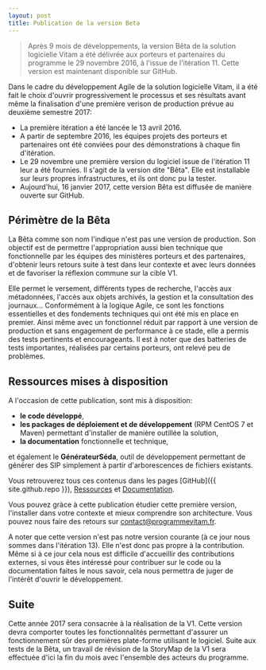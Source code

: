 ```yaml
---
layout: post
title: Publication de la version Beta
---
```


> Après 9 mois de développements, la version Bêta de la solution logicielle Vitam a 
été délivrée aux porteurs et partenaires du programme le 29 novembre 2016, à l'issue 
de l'itération 11. Cette version est maintenant disponible sur GitHub.

Dans le cadre du développement Agile de la solution logicielle Vitam, il a été fait 
le choix d'ouvrir progressivement le processus et ses résultats avant même la 
finalisation d'une première verison de production prévue au deuxième semestre 2017:

* La première itération a été lancée le 13 avril 2016. 
* A partir de septembre 2016, les 
équipes projets des porteurs et partenaires ont été conviées pour des démonstrations à 
chaque fin d'itération. 
* Le 29 novembre une première version du logiciel issue de l'itération 11 leur a été 
fournies. Il s'agit de la version dite "Bêta".
Elle est installable sur leurs propres infrastructures, et ils ont donc pu la tester. 
* Aujourd'hui, 16 janvier 2017, cette version Bêta est diffusée de manière ouverte 
sur GitHub.

## Périmètre de la Bêta

La Bêta comme son nom l'indique n'est pas une version de production.
Son objectif est de permettre l'appropriation aussi bien 
technique que fonctionnelle par les équipes des ministères porteurs et des partenaires, 
d'obtenir leurs retours suite à test dans leur contexte et avec leurs données et de 
favoriser la réflexion commune sur la cible V1.

Elle permet le versement, différents types
de recherche, l'accès aux métadonnées, l'accès aux objets archivés, la gestion et la 
consultation des journaux... Conformément à la logique Agile, ce sont les fonctions 
essentielles et des fondements techniques qui ont été mis en place en premier. Ainsi même 
avec un fonctionnel réduit par rapport à une version de production et sans engagement de
performance à ce stade, elle a permis des tests pertinents et encourageants. Il est à noter 
que des batteries de tests importantes, réalisées par certains porteurs, ont relevé peu 
de problèmes. 

## Ressources mises à disposition

A l'occasion de cette publication, sont mis à disposition:

* **le code développé**,
* **les packages de déploiement et de développement** (RPM CentOS 7 et Maven) 
permettant d'installer de manière outillée la solution,
* **la documentation** fonctionnelle et technique,

et également le **GénérateurSéda**, outil de développement permettant de générer
 des SIP simplement à partir d'arborescences de fichiers existants.

Vous retrouverez tous ces contenus dans les pages [GitHub]({{ site.github.repo }}), 
[Ressources](/pages/3-ressources) et [Documentation](/pages/2-documentation).

Vous pouvez gràce à cette publication étudier cette première version, l'installer 
dans votre contexte et mieux comprendre son architecture. 
Vous pouvez nous faire des retours sur 
<a href="mailto:contact@programmevitam.fr">contact@programmevitam.fr</a>. 

A noter que cette version n'est pas notre version courante (à ce jour nous sommes dans 
l'itération 13). Elle n'est donc pas propre à la contribution. Même si à ce jour cela 
nous est difficile d'accueillir des contributions externes, si vous êtes intéressé pour 
contribuer sur le code ou la documentation faites le nous savoir, cela nous permettra 
de juger de l'intérêt d'ouvrir le développement.

## Suite

Cette année 2017 sera consacrée à la réalisation de la V1. Cette version devra comporter 
toutes les fonctionnalités permettant d'assurer un fonctionnement sûr des premières 
plate-forme utilisant le logiciel. Suite aux tests de la Bêta, un travail de révision 
de la StoryMap de la V1 sera effectuée d'ici la fin du mois avec l'ensemble des acteurs
du programme.